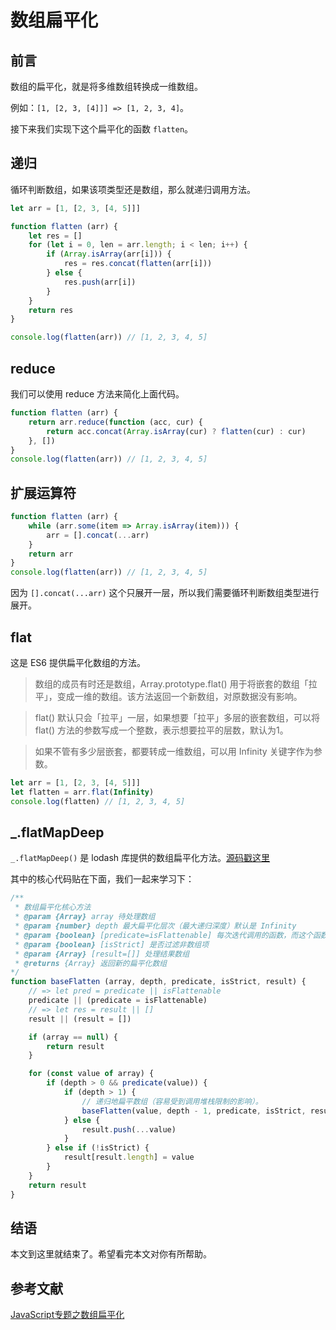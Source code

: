 # 数组扁平化

## 前言

数组的扁平化，就是将多维数组转换成一维数组。

例如：`[1, [2, 3, [4]]] => [1, 2, 3, 4]`。

接下来我们实现下这个扁平化的函数 `flatten`。

## 递归

循环判断数组，如果该项类型还是数组，那么就递归调用方法。
```js
let arr = [1, [2, 3, [4, 5]]]

function flatten (arr) {
    let res = []
    for (let i = 0, len = arr.length; i < len; i++) {
        if (Array.isArray(arr[i])) {
            res = res.concat(flatten(arr[i]))
        } else {
            res.push(arr[i])
        }
    }
    return res
}

console.log(flatten(arr)) // [1, 2, 3, 4, 5]
```

## reduce

我们可以使用 reduce 方法来简化上面代码。
```js
function flatten (arr) {
    return arr.reduce(function (acc, cur) {
        return acc.concat(Array.isArray(cur) ? flatten(cur) : cur)
    }, [])
}
console.log(flatten(arr)) // [1, 2, 3, 4, 5]
```

## 扩展运算符

```js
function flatten (arr) {
    while (arr.some(item => Array.isArray(item))) {
        arr = [].concat(...arr)
    }
    return arr
}
console.log(flatten(arr)) // [1, 2, 3, 4, 5]
```

因为 `[].concat(...arr)` 这个只展开一层，所以我们需要循环判断数组类型进行展开。

## flat

这是 ES6 提供扁平化数组的方法。

> 数组的成员有时还是数组，Array.prototype.flat() 用于将嵌套的数组「拉平」，变成一维的数组。该方法返回一个新数组，对原数据没有影响。

> flat() 默认只会「拉平」一层，如果想要「拉平」多层的嵌套数组，可以将 flat() 方法的参数写成一个整数，表示想要拉平的层数，默认为1。

> 如果不管有多少层嵌套，都要转成一维数组，可以用 Infinity 关键字作为参数。
```js
let arr = [1, [2, 3, [4, 5]]]
let flatten = arr.flat(Infinity)
console.log(flatten) // [1, 2, 3, 4, 5]
```

## _.flatMapDeep

`_.flatMapDeep()` 是 lodash 库提供的数组扁平化方法。[源码戳这里](https://github.com/lodash/lodash/blob/master/flatMapDeep.js)

其中的核心代码贴在下面，我们一起来学习下：
```js
/**
 * 数组扁平化核心方法
 * @param {Array} array 待处理数组
 * @param {number} depth 最大扁平化层次（最大递归深度）默认是 Infinity
 * @param {boolean} [predicate=isFlattenable] 每次迭代调用的函数，而这个函数（isFlattenable）的作用是判断该项是否可以扁平化，依据主要是该项是否是数组或类数组。函数源码地址：https://github.com/lodash/lodash/blob/master/.internal/isFlattenable.js
 * @param {boolean} [isStrict] 是否过滤非数组项
 * @param {Array} [result=[]] 处理结果数组
 * @returns {Array} 返回新的扁平化数组
*/
function baseFlatten (array, depth, predicate, isStrict, result) {
    // => let pred = predicate || isFlattenable
    predicate || (predicate = isFlattenable)
    // => let res = result || []
    result || (result = [])

    if (array == null) {
        return result
    }

    for (const value of array) {
        if (depth > 0 && predicate(value)) {
            if (depth > 1) {
                // 递归地扁平数组（容易受到调用堆栈限制的影响）。
                baseFlatten(value, depth - 1, predicate, isStrict, result)
            } else {
                result.push(...value)
            }
        } else if (!isStrict) {
            result[result.length] = value
        }
    }
    return result
}
```

## 结语

本文到这里就结束了。希望看完本文对你有所帮助。

## 参考文献

[JavaScript专题之数组扁平化](https://github.com/mqyqingfeng/Blog/issues/36)
